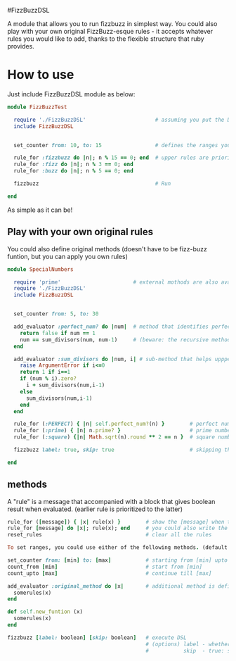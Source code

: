 
#FizzBuzzDSL

A module that allows you to run fizzbuzz in simplest way.
You could also play with your own original FizzBuzz-esque rules - it accepts whatever rules you would like to add, thanks to the flexible structure that ruby provides.

# How to use

Just include FizzBuzzDSL module as below:


```ruby
module FizzBuzzTest

  require './FizzBuzzDSL'                      # assuming you put the DSL in your current folder
  include FizzBuzzDSL


  set_counter from: 10, to: 15                 # defines the ranges you would like to assess

  rule_for :fizzbuzz do |n|; n % 15 == 0; end  # upper rules are prioritised
  rule_for :fizz do |n|; n % 3 == 0; end
  rule_for :buzz do |n|; n % 5 == 0; end

  fizzbuzz                                     # Run

end
```

As simple as it can be!


## Play with your own original rules

You could also define original methods (doesn't have to be fizz-buzz funtion, but you can apply you own rules)


```ruby
module SpecialNumbers

  require 'prime'                       # external mothods are also available
  require './FizzBuzzDSL'
  include FizzBuzzDSL


  set_counter from: 5, to: 30

  add_evaluator :perfect_num? do |num|  # method that identifies perfect numbers
    return false if num == 1
    num == sum_divisors(num, num-1)     # (beware: the recursive method is only valid upto certain levels - or rutern errors 'stack level too deep')
  end

  add_evaluator :sum_divisors do |num, i| # sub-method that helps uppper method
    raise ArgumentError if i<=0
    return 1 if i==1
    if (num % i).zero?
      i + sum_divisors(num,i-1)
    else
      sum_divisors(num,i-1)
    end
  end

  rule_for (:PERFECT) { |n| self.perfect_num?(n) }        # perfect numbers (original method)
  rule_for (:prime) { |n| n.prime? }                      # prime numbers (provided by external library)
  rule_for (:square) {|n| Math.sqrt(n).round ** 2 == n }  # square numbers

  fizzbuzz label: true, skip: true                        # skipping the numbers that didn't fit with any of the above conditions

end
```

## methods

A "rule" is a message that accompanied with a block that gives boolean result when evaluated. (earlier rule is prioritized to the latter)

```ruby
rule_for ([message]) { |x| rule(x) }        # show the [message] when the given block is evaluated as true
rule_for [message] do |x|; rule(x); end     # you could also write the rule in this manner
reset_rules                                 # clear all the rules

To set ranges, you could use either of the following methods. (default range is from 1 to 20)

set_counter from: [min] to: [max]           # starting from [min] upto [max]
count_from [min]                            # start from [min]
count_upto [max]                            # continue till [max]

add_evaluator :original_method do |x|       # additional method is defined either of the following ways
  somerules(x)
end

def self.new_funtion (x)
  somerules(x)
end

fizzbuzz [label: boolean] [skip: boolean]   # execute DSL
                                            # (options) label - whether to show the number label
                                            #           skip  - true: skip the number when all the condition fails / false: show the number itself
```
